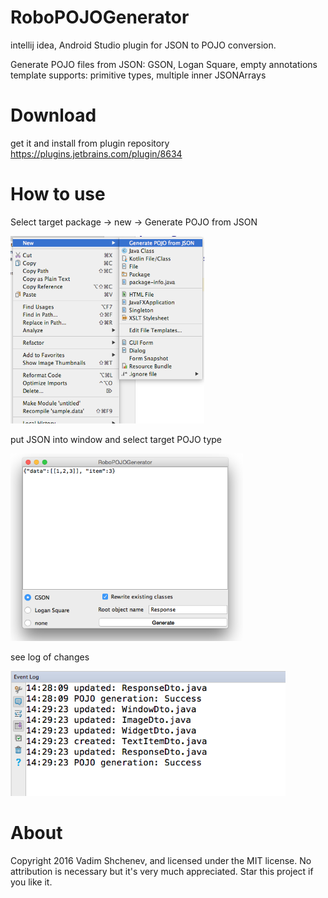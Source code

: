 # RoboPOJOGenerator

intellij idea, Android Studio plugin for JSON to POJO conversion.

Generate POJO files from JSON: GSON, Logan Square, empty annotations template 
supports: primitive types, multiple inner JSONArrays


# Download
get it and install from plugin repository https://plugins.jetbrains.com/plugin/8634

# How to use

Select target package -> new -> Generate POJO from JSON

<p>
<img src="images/plugin_start.png" height="300">
</p>

put JSON into window and select target POJO type

<p>
<img src="images/plugin_window.png" height="300">
</p>

see log of changes

<p>
<img src="images/plugin_log.png" height="200">
</p>

# About
Copyright 2016 Vadim Shchenev, and licensed under the MIT license. No attribution is necessary but it's very much appreciated. Star this project if you like it.
